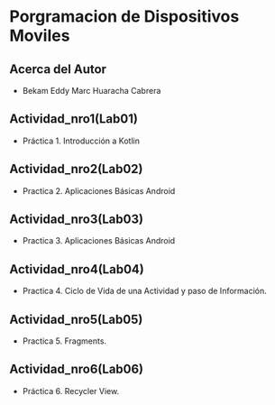 # Porgramacion de Dispositivos Moviles

## Acerca del Autor
- Bekam Eddy Marc Huaracha Cabrera

## Actividad_nro1(Lab01)
- Práctica 1. Introducción a Kotlin
## Actividad_nro2(Lab02)
- Practica 2. Aplicaciones Básicas Android
## Actividad_nro3(Lab03)
- Practica 3. Aplicaciones Básicas Android
## Actividad_nro4(Lab04)
- Practica 4. Ciclo de Vida de una Actividad y paso de Información.
## Actividad_nro5(Lab05)
- Practica 5.  Fragments.
## Actividad_nro6(Lab06)
- Práctica 6. Recycler View.

